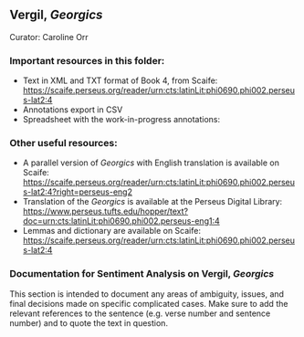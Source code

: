 ## Vergil, _Georgics_
Curator: Caroline Orr

### Important resources in this folder: 
* Text in XML and TXT format of Book 4, from Scaife: https://scaife.perseus.org/reader/urn:cts:latinLit:phi0690.phi002.perseus-lat2:4
* Annotations export in CSV
* Spreadsheet with the work-in-progress annotations: 

### Other useful resources: 
* A parallel version of _Georgics_ with English translation is available on Scaife: https://scaife.perseus.org/reader/urn:cts:latinLit:phi0690.phi002.perseus-lat2:4?right=perseus-eng2 
* Translation of the _Georgics_ is available at the Perseus Digital Library: https://www.perseus.tufts.edu/hopper/text?doc=urn:cts:latinLit:phi0690.phi002.perseus-eng1:4
* Lemmas and dictionary are available on Scaife: https://scaife.perseus.org/reader/urn:cts:latinLit:phi0690.phi002.perseus-lat2:4


### Documentation for Sentiment Analysis on Vergil, _Georgics_
This section is intended to document any areas of ambiguity, issues, and final decisions made on specific complicated cases. Make sure to add the relevant references to the sentence (e.g. verse number and sentence number) and to quote the text in question. 

